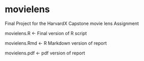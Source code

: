 # movielens

Final Project for the HarvardX Capstone movie lens Assignment

movielens.R <- Final version of R script

movielens.Rmd <- R Markdown version of report

movielens.pdf <- pdf version of report
